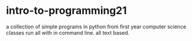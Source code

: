 # intro-to-programming21
a collection of simple programs in python from first year computer science classes
run all with <python file_name.py> in command line.
all text based.
